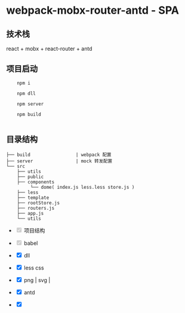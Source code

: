 # webpack-mobx-router-antd - SPA
## 技术栈 
react + mobx + react-router + antd
## 项目启动
```
    npm i 

    npm dll
    
    npm server

    npm build


```

## 目录结构
```
├── build                 | webpack 配置
├── server                | mock 转发配置
└── src
    ├── utils             
    ├── public
    ├── components
         └── dome( index.js less.less store.js )
    ├── less
    ├── template
    ├── rootStore.js
    ├── routers.js       
    ├── app.js
    └── utils

```

- <input checked disabled type="checkbox"/> 项目结构
- <input checked disabled type="checkbox"/> babel

- <input checked  type="checkbox"/> dll

- <input checked  type="checkbox"/> less css
- <input checked  type="checkbox"/> png | svg | 
- <input checked  type="checkbox"/>  antd
- <input checked  type="checkbox"/>  